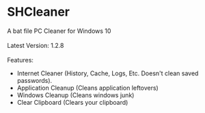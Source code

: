 # SHCleaner
A bat file PC Cleaner for Windows 10
<br><br>
Latest Version: 1.2.8
<br><br>
Features:
- Internet Cleaner (History, Cache, Logs, Etc. Doesn't clean saved passwords).
- Application Cleanup (Cleans application leftovers)
- Windows Cleanup (Cleans windows junk)
- Clear Clipboard (Clears your clipboard)
